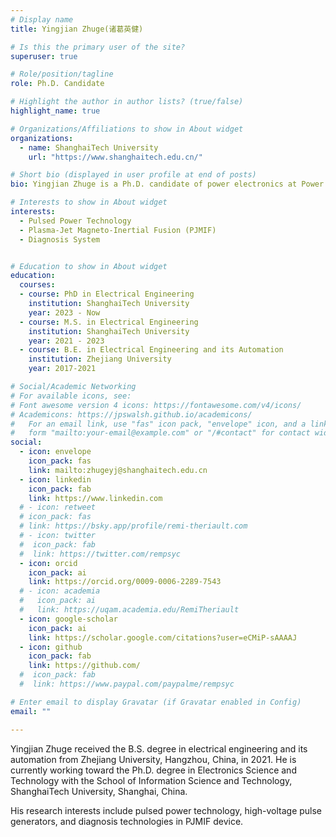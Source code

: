 ```yaml
---
# Display name
title: Yingjian Zhuge(诸葛英健)

# Is this the primary user of the site?
superuser: true

# Role/position/tagline
role: Ph.D. Candidate 

# Highlight the author in author lists? (true/false)
highlight_name: true

# Organizations/Affiliations to show in About widget
organizations:
  - name: ShanghaiTech University
    url: "https://www.shanghaitech.edu.cn/"

# Short bio (displayed in user profile at end of posts)
bio: Yingjian Zhuge is a Ph.D. candidate of power electronics at Power Electronics And Renewable energies Laboratory (PEARL), Shanghaitech University. His research supervisor is Prof. Haoyu Wang. His research interests include pulsed power technologies and diagnosis technologies in Plasma-Jet Magneto-Inertial Fusion (PJMIF) devices.

# Interests to show in About widget
interests:
  - Pulsed Power Technology
  - Plasma-Jet Magneto-Inertial Fusion (PJMIF)
  - Diagnosis System


# Education to show in About widget
education:
  courses:   
  - course: PhD in Electrical Engineering
    institution: ShanghaiTech University
    year: 2023 - Now
  - course: M.S. in Electrical Engineering
    institution: ShanghaiTech University
    year: 2021 - 2023
  - course: B.E. in Electrical Engineering and its Automation
    institution: Zhejiang University
    year: 2017-2021

# Social/Academic Networking
# For available icons, see: 
# Font awesome version 4 icons: https://fontawesome.com/v4/icons/
# Academicons: https://jpswalsh.github.io/academicons/
#   For an email link, use "fas" icon pack, "envelope" icon, and a link in the
#   form "mailto:your-email@example.com" or "/#contact" for contact widget.
social:
  - icon: envelope
    icon_pack: fas
    link: mailto:zhugeyj@shanghaitech.edu.cn
  - icon: linkedin
    icon_pack: fab
    link: https://www.linkedin.com
  # - icon: retweet
  # icon_pack: fas
  # link: https://bsky.app/profile/remi-theriault.com
  # - icon: twitter
  #  icon_pack: fab
  #  link: https://twitter.com/rempsyc
  - icon: orcid
    icon_pack: ai
    link: https://orcid.org/0009-0006-2289-7543
  # - icon: academia
  #   icon_pack: ai
  #   link: https://uqam.academia.edu/RemiTheriault
  - icon: google-scholar
    icon_pack: ai
    link: https://scholar.google.com/citations?user=eCMiP-sAAAAJ
  - icon: github
    icon_pack: fab
    link: https://github.com/
  #  icon_pack: fab
  #  link: https://www.paypal.com/paypalme/rempsyc

# Enter email to display Gravatar (if Gravatar enabled in Config)
email: ""

---
```

Yingjian Zhuge received the B.S. degree in electrical engineering and its automation from Zhejiang University, Hangzhou, China, in 2021. He is currently working toward the Ph.D. degree in Electronics Science and Technology with the School of Information Science and Technology, ShanghaiTech University, Shanghai, China.

His research interests include pulsed power technology, high-voltage pulse generators, and diagnosis technologies in PJMIF device.
